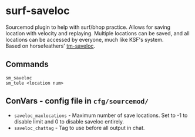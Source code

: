 # surf-saveloc
Sourcemod plugin to help with surf/bhop practice. Allows for saving location with velocity and replaying. Multiple locations can be saved, and all locations can be accessed by everyone, much like KSF's system.  
Based on horsefeathers' [tm-saveloc](https://ksfclan.com/forum/showthread.php?4174-saveloc-plugin-(SourceMod)).

## Commands
```
sm_saveloc
sm_tele <location num>
```

## ConVars - config file in `cfg/sourcemod/`
* `saveloc_maxlocations` - Maximum number of save locations. Set to -1 to disable limit and 0 to disable saveloc entirely.
* `saveloc_chattag` - Tag to use before all output in chat.

